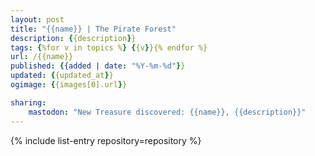 ```yaml
---
layout: post
title: "{{name}} | The Pirate Forest"
description: {{description}}
tags: {%for v in topics %} {{v}}{% endfor %}
url: /{{name}}
published: {{added | date: "%Y-%m-%d"}}
updated: {{updated_at}}
ogimage: {{images[0].url}}

sharing:
    mastodon: "New Treasure discovered: {{name}}, {{description}}"
---
```

<div class="pf-night-sky-spacer">
    <div id="pf-night-sky" data-stars="{{stargazers_count}}" data-owner="{{owner_login}}" data-repo="{{name}}"></div>
    <div class="">
        <dialog>
            Inhalt des Dialogs
        </dialog>
    </div>
</div>


{% include list-entry repository=repository %}
